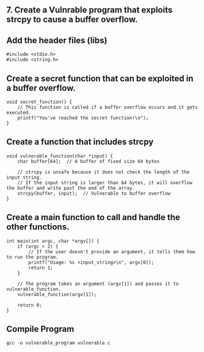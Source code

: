 ## 7. Create a Vulnrable program that exploits strcpy to cause a buffer overflow.


## Add the header files (libs)
```
#include <stdio.h>
#include <string.h>
```

## Create a secret function that can be exploited in a buffer overflow.
```
void secret_function() {
    // This function is called if a buffer overflow occurs and it gets executed.
    printf("You've reached the secret function!\n");
}
```

## Create a function that includes strcpy 
```
void vulnerable_function(char *input) {
    char buffer[64];  // A buffer of fixed size 64 bytes

    // strcpy is unsafe because it does not check the length of the input string.
    // If the input string is larger than 64 bytes, it will overflow the buffer and write past the end of the array.
    strcpy(buffer, input);  // Vulnerable to buffer overflow
}
```

## Create a main function to call and handle the other functions.
```
int main(int argc, char *argv[]) {
    if (argc < 2) {
        // If the user doesn't provide an argument, it tells them how to run the program.
        printf("Usage: %s <input_string>\n", argv[0]);
        return 1;
    }

    // The program takes an argument (argv[1]) and passes it to vulnerable_function.
    vulnerable_function(argv[1]);

    return 0;
}
```

## Compile Program
```
gcc -o vulnerable_program vulnerable.c
```

